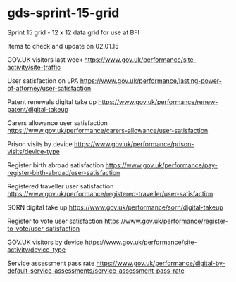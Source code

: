 # gds-sprint-15-grid
Sprint 15 grid - 12 x 12 data grid for use at BFI

Items to check and update on 02.01.15

GOV.UK visitors last week
https://www.gov.uk/performance/site-activity/site-traffic

User satisfaction on LPA
https://www.gov.uk/performance/lasting-power-of-attorney/user-satisfaction

Patent renewals digital take up
https://www.gov.uk/performance/renew-patent/digital-takeup

Carers allowance user satisfaction
https://www.gov.uk/performance/carers-allowance/user-satisfaction

Prison visits by device
https://www.gov.uk/performance/prison-visits/device-type

Register birth abroad satisfaction
https://www.gov.uk/performance/pay-register-birth-abroad/user-satisfaction

Registered traveller user satisfaction
https://www.gov.uk/performance/registered-traveller/user-satisfaction

SORN digital take up
https://www.gov.uk/performance/sorn/digital-takeup

Register to vote user satisfaction
https://www.gov.uk/performance/register-to-vote/user-satisfaction

GOV.UK visitors by device
https://www.gov.uk/performance/site-activity/device-type

Service assessment pass rate
https://www.gov.uk/performance/digital-by-default-service-assessments/service-assessment-pass-rate